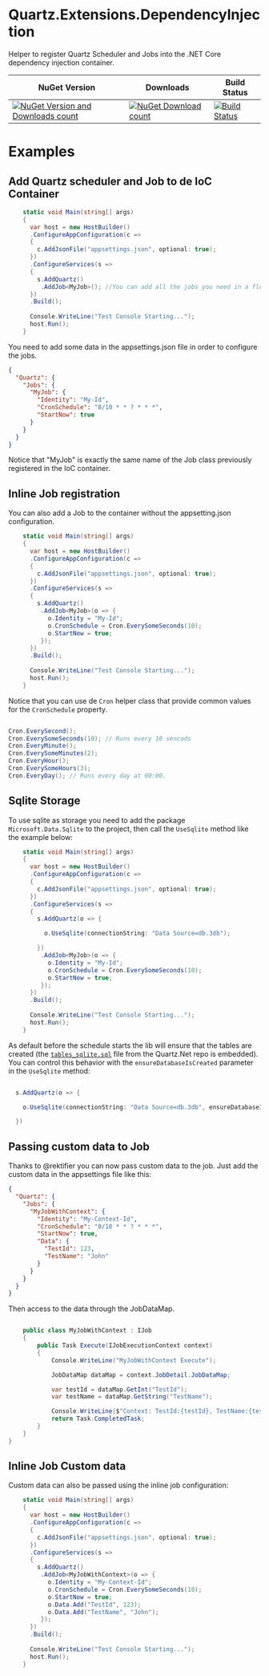 # Quartz.Extensions.DependencyInjection
Helper to register Quartz Scheduler and Jobs into the .NET Core dependency injection container.

| NuGet Version  | Downloads | Build Status |
| ------------- | ------------- |-----------|
| [![NuGet Version and Downloads count](https://img.shields.io/nuget/vpre/Quartz.Extensions.DependencyInjection.svg)](http://www.nuget.org/packages/Quartz.Extensions.DependencyInjection/)|[![NuGet Download count](https://img.shields.io/nuget/dt/Quartz.Extensions.DependencyInjection.svg)](http://www.nuget.org/packages/Quartz.Extensions.DependencyInjection/)|[![Build Status](https://travis-ci.com/fglaeser/Quartz.Extensions.DependencyInjection.svg?branch=develop)](https://travis-ci.com/fglaeser/Quartz.Extensions.DependencyInjection)|

# Examples
## Add Quartz scheduler and Job to de IoC Container

```csharp
    static void Main(string[] args)
    {
      var host = new HostBuilder()
      .ConfigureAppConfiguration(c =>
      {
        c.AddJsonFile("appsettings.json", optional: true);
      })
      .ConfigureServices(s =>
      {
        s.AddQuartz()
         .AddJob<MyJob>(); //You can add all the jobs you need in a fluent way
      })
      .Build();
      
      Console.WriteLine("Test Console Starting...");
      host.Run();
    }
```
You need to add some data in the appsettings.json file in order to configure the jobs.
```json
{
  "Quartz": {
    "Jobs": {
      "MyJob": {
        "Identity": "My-Id",
        "CronSchedule": "0/10 * * ? * * *",
        "StartNow": true
      }
    }
  }
}
```
Notice that "MyJob" is exactly the same name of the Job class previously registered in the IoC container.

## Inline Job registration

You can also add a Job to the container without the appsetting.json configuration.

```csharp
    static void Main(string[] args)
    {
      var host = new HostBuilder()
      .ConfigureAppConfiguration(c =>
      {
        c.AddJsonFile("appsettings.json", optional: true);
      })
      .ConfigureServices(s =>
      {
        s.AddQuartz()
         .AddJob<MyJob>(o => {
           o.Identity = "My-Id";
           o.CronSchedule = Cron.EverySomeSeconds(10);
           o.StartNow = true;
         });
      })
      .Build();
      
      Console.WriteLine("Test Console Starting...");
      host.Run();
    }
```

Notice that you can use de `Cron` helper class that provide common values for the `CronSchedule` property.

```csharp

Cron.EverySecond(); 
Cron.EverySomeSeconds(10); // Runs every 10 sencods
Cron.EveryMinute();
Cron.EverySomeMinutes(2); 
Cron.EveryHour();
Cron.EverySomeHours(3);
Cron.EveryDay(); // Runs every day at 00:00.

```
## Sqlite Storage

To use sqlite as storage you need to add the package `Microsoft.Data.Sqlite` to the project, then call the `UseSqlite` method like the example below:

```csharp
    static void Main(string[] args)
    {
      var host = new HostBuilder()
      .ConfigureAppConfiguration(c =>
      {
        c.AddJsonFile("appsettings.json", optional: true);
      })
      .ConfigureServices(s =>
      {
        s.AddQuartz(o => {

          o.UseSqlite(connectionString: "Data Source=db.3db");

        })
         .AddJob<MyJob>(o => {
           o.Identity = "My-Id";
           o.CronSchedule = Cron.EverySomeSeconds(10);
           o.StartNow = true;
         });
      })
      .Build();
      
      Console.WriteLine("Test Console Starting...");
      host.Run();
    }
```

As default before the schedule starts the lib will ensure that the tables are created (the [`tables_sqlite.sql`](https://github.com/quartznet/quartznet/blob/master/database/tables/tables_sqlite.sql) file from the Quartz.Net repo is embedded). You can control this behavior with the `ensureDatabaseIsCreated` parameter in the `UseSqlite` method:

```csharp

  s.AddQuartz(o => {

    o.UseSqlite(connectionString: "Data Source=db.3db", ensureDatabaseIsCreated: false);

  })

```

## Passing custom data to Job
Thanks to @rektifier you can now pass custom data to the job. Just add the custom data in the appsettings file like this:
 
```json
{
  "Quartz": {
    "Jobs": {
      "MyJobWithContext": {
        "Identity": "My-Context-Id",
        "CronSchedule": "0/10 * * ? * * *",
        "StartNow": true,
        "Data": {
          "TestId": 123,
          "TestName": "John"
        }
      }
    }
  }
}

```

Then access to the data through the JobDataMap.

```c#

    public class MyJobWithContext : IJob
    {
        public Task Execute(IJobExecutionContext context)
        {
            Console.WriteLine("MyJobWithContext Execute");

            JobDataMap dataMap = context.JobDetail.JobDataMap;

            var testId = dataMap.GetInt("TestId");
            var testName = dataMap.GetString("TestName");

            Console.WriteLine($"Context: TestId:{testId}, TestName:{testName}");
            return Task.CompletedTask;
        }
    }
}

```

## Inline Job Custom data

Custom data can also be passed using the inline job configuration:

```csharp
    static void Main(string[] args)
    {
      var host = new HostBuilder()
      .ConfigureAppConfiguration(c =>
      {
        c.AddJsonFile("appsettings.json", optional: true);
      })
      .ConfigureServices(s =>
      {
        s.AddQuartz()
         .AddJob<MyJobWithContext>(o => {
           o.Identity = "My-Context-Id";
           o.CronSchedule = Cron.EverySomeSeconds(10);
           o.StartNow = true;
           o.Data.Add("TestId", 123);
           o.Data.Add("TestName", "John");
         });
      })
      .Build();
      
      Console.WriteLine("Test Console Starting...");
      host.Run();
    }
```